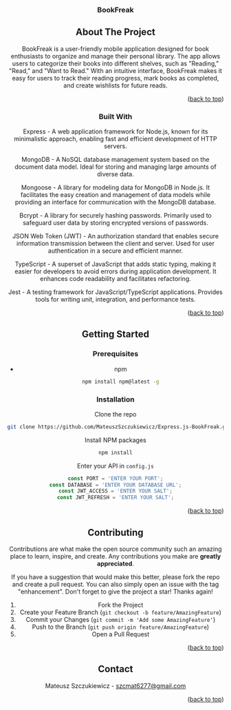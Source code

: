 <a name="readme-top"></a>
<br />
<div align="center">

<h3 align="center">BookFreak</h3>


<!-- ABOUT THE PROJECT -->
## About The Project

BookFreak is a user-friendly mobile application designed for book enthusiasts to organize and manage their personal library. The app allows users to categorize their books into different shelves, such as "Reading," "Read," and "Want to Read." With an intuitive interface, BookFreak makes it easy for users to track their reading progress, mark books as completed, and create wishlists for future reads.




<p align="right">(<a href="#readme-top">back to top</a>)</p>



### Built With

Express - A web application framework for Node.js, known for its minimalistic approach, enabling fast and efficient development of HTTP servers.

MongoDB - A NoSQL database management system based on the document data model. Ideal for storing and managing large amounts of diverse data.

Mongoose - A library for modeling data for MongoDB in Node.js. It facilitates the easy creation and management of data models while providing an interface for communication with the MongoDB database.

Bcrypt - A library for securely hashing passwords. Primarily used to safeguard user data by storing encrypted versions of passwords.

JSON Web Token (JWT) - An authorization standard that enables secure information transmission between the client and server. Used for user authentication in a secure and efficient manner.

TypeScript - A superset of JavaScript that adds static typing, making it easier for developers to avoid errors during application development. It enhances code readability and facilitates refactoring.

Jest - A testing framework for JavaScript/TypeScript applications. Provides tools for writing unit, integration, and performance tests.


<p align="right">(<a href="#readme-top">back to top</a>)</p>



<!-- GETTING STARTED -->
## Getting Started

### Prerequisites

* npm
  ```sh
  npm install npm@latest -g
  ```

### Installation

Clone the repo
   ```sh
   git clone https://github.com/MateuszSzczukiewicz/Express.js-BookFreak.git
   ```
Install NPM packages
   ```sh
   npm install
   ```
Enter your API in `config.js`
   ```js
   const PORT = 'ENTER YOUR PORT';
   const DATABASE = 'ENTER YOUR DATABASE URL';
   const JWT_ACCESS = 'ENTER YOUR SALT';
   const JWT_REFRESH = 'ENTER YOUR SALT';
   ```

<p align="right">(<a href="#readme-top">back to top</a>)</p>

## Contributing

Contributions are what make the open source community such an amazing place to learn, inspire, and create. Any contributions you make are **greatly appreciated**.

If you have a suggestion that would make this better, please fork the repo and create a pull request. You can also simply open an issue with the tag "enhancement".
Don't forget to give the project a star! Thanks again!

1. Fork the Project
2. Create your Feature Branch (`git checkout -b feature/AmazingFeature`)
3. Commit your Changes (`git commit -m 'Add some AmazingFeature'`)
4. Push to the Branch (`git push origin feature/AmazingFeature`)
5. Open a Pull Request

<p align="right">(<a href="#readme-top">back to top</a>)</p>

<!-- CONTACT -->
## Contact

Mateusz Szczukiewicz - szcmat6277@gmail.com

<p align="right">(<a href="#readme-top">back to top</a>)</p>
</div>